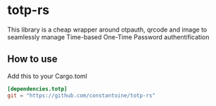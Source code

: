# totp-rs

This library is a cheap wrapper around otpauth, qrcode and image to seamlessly manage Time-based One-Time Password authentification

## How to use

Add this to your Cargo.toml
```toml
[dependencies.totp]
git = "https://github.com/constantoine/totp-rs"
```
